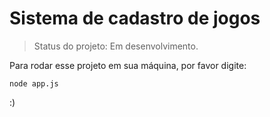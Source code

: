<h1>Sistema de cadastro de jogos</h1>

>Status do projeto: Em desenvolvimento.

Para rodar esse projeto em sua máquina, por favor digite:

```
node app.js
```
:)